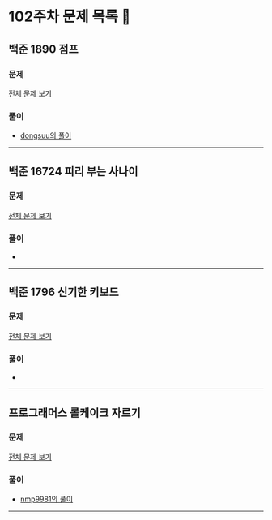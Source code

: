 # 102주차 문제 목록 📝

## 백준 1890 점프 

### 문제

[전체 문제 보기](https://www.acmicpc.net/problem/1890)    

### 풀이

- [dongsuu의 풀이](https://hyunn99.tistory.com/242)

___

## 백준 16724 피리 부는 사나이

### 문제

[전체 문제 보기](https://www.acmicpc.net/problem/16724)

### 풀이

- 

___

## 백준 1796 신기한 키보드

### 문제

[전체 문제 보기](https://www.acmicpc.net/problem/1796)

### 풀이

- 

___

## 프로그래머스 롤케이크 자르기 

### 문제

[전체 문제 보기](https://school.programmers.co.kr/learn/courses/30/lessons/132265)

### 풀이

- [nmp9981의 풀이](https://blog.naver.com/tybnasgo/223335874311)

___
